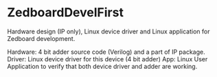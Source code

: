 # ZedboardDevelFirst
Hardware design (IP only), Linux device driver and Linux application for Zedboard development.

Hardware: 4 bit adder source code (Verilog) and a part of IP package.
Driver: Linux device driver for this device (4 bit adder)
App: Linux User Application to verify that both device driver and adder are working.
